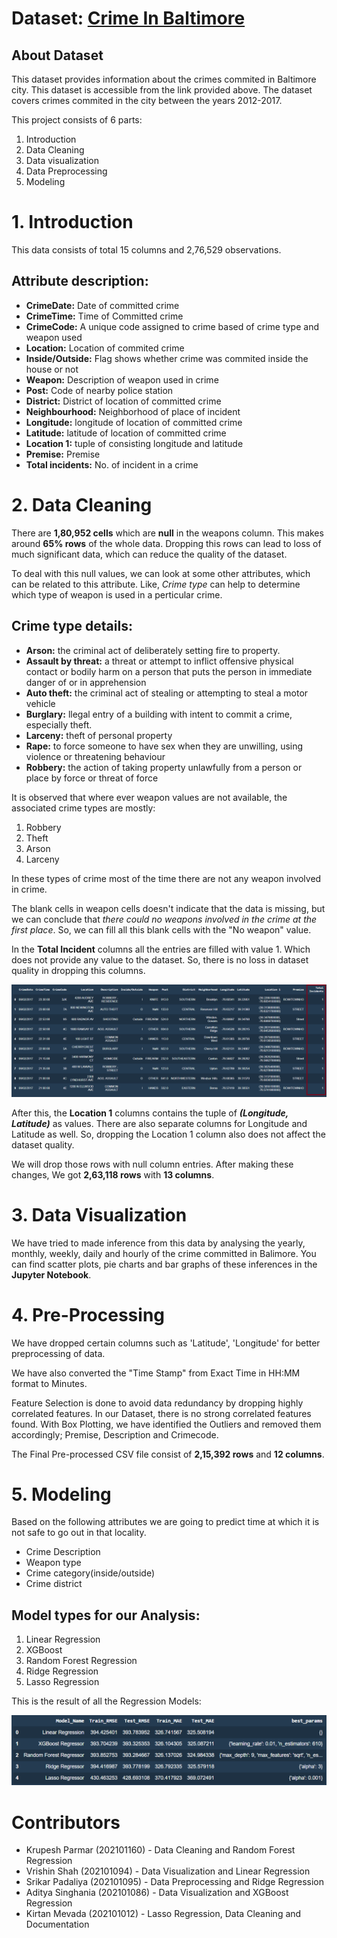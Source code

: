 # Dataset: [Crime In Baltimore](https://www.kaggle.com/datasets/sohier/crime-in-baltimore)

## About Dataset
This dataset provides information about the crimes commited in Baltimore city. This dataset is accessible from the link provided above. The dataset covers crimes commited in the city between the years 2012-2017.

This project consists of 6 parts:
1. Introduction
2. Data Cleaning
3. Data visualization
4. Data Preprocessing
5. Modeling

# 1. Introduction

This data consists of total 15 columns and 2,76,529 observations.

## Attribute description:
* **CrimeDate:** Date of committed crime
* **CrimeTime:** Time of Committed crime
* **CrimeCode:** A unique code assigned to crime based of crime type and weapon used
* **Location:** Location of commited crime
* **Inside/Outside:** Flag shows whether crime was commited inside the house or not
* **Weapon:** Description of weapon used in crime
* **Post:** Code of nearby police station
* **District:** District of location of committed crime
* **Neighbourhood:** Neighborhood of place of incident
* **Longitude:** longitude of location of committed crime
* **Latitude:** latitude of location of committed crime
* **Location 1:** tuple of consisting longitude and latitude
* **Premise:** Premise
* **Total incidents:** No. of incident in a crime

# 2. Data Cleaning

There are **1,80,952 cells** which are **null** in the weapons column. This makes around **65% rows** of the whole data.
Dropping this rows can lead to loss of much significant data, which can reduce the quality of the dataset.

To deal with this null values, we can look at some other attributes, which can be related to this attribute. Like, *Crime type* can help to determine which type of weapon is used in a perticular crime.

## Crime type details:

* **Arson:** the criminal act of deliberately setting fire to property.
* **Assault by threat:** a threat or attempt to inflict offensive physical contact or bodily harm on a person that puts the person in immediate danger of or in apprehension
* **Auto theft:** the criminal act of stealing or attempting to steal a motor vehicle
* **Burglary:** llegal entry of a building with intent to commit a crime, especially theft.
* **Larceny:** theft of personal property
* **Rape:** to force someone to have sex when they are unwilling, using violence or threatening behaviour
* **Robbery:** the action of taking property unlawfully from a person or place by force or threat of force

It is observed that where ever weapon values are not available, the associated crime types are mostly:
1. Robbery
2. Theft
3. Arson
4. Larceny

In these types of crime most of the time there are not any weapon involved in crime.

The blank cells in weapon cells doesn't indicate that the data is missing, but we can conclude that *there could no weapons involved in the crime at the first place*. So, we can fill all this blank cells with the "No weapon" value.

In the **Total Incident** columns all the entries are filled with value 1. Which does not provide any value to the dataset. So, there is no loss in dataset quality in dropping this columns.

![This is the Screenshot of the Total Crime Incidents happened in Baltimore](https://github.com/PicantaData/Crime-in-Baltimore/blob/main/Images/Screenshot_Total_Incidents.png)

After this, the **Location 1** columns contains the tuple of ***(Longitude, Latitude)*** as values. There are also separate columns for Longitude and Latitude as well. So, dropping the Location 1 column also does not affect the dataset quality.

We will drop those rows with null column entries.
After making these changes, We got **2,63,118 rows** with **13 columns**.

# 3. Data Visualization
We have tried to made inference from this data by analysing the yearly, monthly, weekly, daily and hourly of the crime committed in Balimore. You can find scatter plots, pie charts and bar graphs of these inferences in the **Jupyter Notebook**.  

# 4. Pre-Processing
We have dropped certain columns such as 'Latitude', 'Longitude' for better preprocessing of data.

We have also converted the "Time Stamp" from Exact Time in HH:MM format to Minutes.

Feature Selection is done to avoid data redundancy by dropping highly correlated features. In our Dataset, there is no strong correlated features found.
With Box Plotting, we have identified the Outliers and removed them accordingly; Premise, Description and Crimecode.

The Final Pre-processed CSV file consist of **2,15,392 rows** and **12 columns**.

# 5. Modeling
Based on the following attributes we are going to predict time at which it is not safe to go out in that locality.
*   Crime Description
*   Weapon type
*   Crime category(inside/outside)
*   Crime district

## Model types for our Analysis:
1. Linear Regression
2. XGBoost 
3. Random Forest Regression  
4. Ridge Regression
5. Lasso Regression

This is the result of all the Regression Models:

![This is the Screenshot of the Model Results](https://github.com/PicantaData/Crime-in-Baltimore/blob/main/Images/Screenshot_Model_results.png)

# Contributors
* Krupesh Parmar (202101160) - Data Cleaning and Random Forest Regression
* Vrishin Shah (202101094) - Data Visualization and Linear Regression
* Srikar Padaliya (202101095) - Data Preprocessing and Ridge Regression
* Aditya Singhania (202101086) - Data Visualization and XGBoost Regression
* Kirtan Mevada (202101012) - Lasso Regression, Data Cleaning and Documentation

